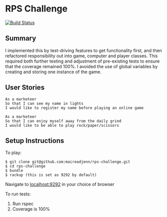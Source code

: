 # RPS Challenge


[![Build Status](https://travis-ci.org/domvernon/rps-challenge.svg?branch=master)](https://travis-ci.org/domvernon/rps-challenge)


Summary
-------
I implemented this by test-driving features to get functionality first, and then refactored responsibility out into game, computer and player classes.  This required both further testing and adjustment of pre-existing tests to ensure that the coverage remained 100%.  I avoided the use of global variables by creating and storing one instance of the game.


User Stories
----

```
As a marketeer
So that I can see my name in lights
I would like to register my name before playing an online game

As a marketeer
So that I can enjoy myself away from the daily grind
I would like to be able to play rock/paper/scissors
```



Setup Instructions
----

To play:
```
$ git clone git@github.com:maireadjenn/rps-challenge.git
$ cd rps-challenge
$ bundle
$ rackup (this is set as 9292 by default)
```
Navigate to [localhost:9292](http://localhost:9292) in your choice of browser

To run tests:
1. Run rspec
2. Coverage is 100%

